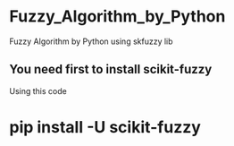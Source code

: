 # Fuzzy_Algorithm_by_Python
Fuzzy Algorithm by Python using skfuzzy lib 
## You need first to install scikit-fuzzy
Using this code
# pip install -U scikit-fuzzy 
